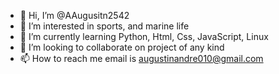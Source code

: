 - 👋 Hi, I’m @AAugusitn2542
- 👀 I’m interested in sports, and marine life 
- 🌱 I’m currently learning Python, Html, Css, JavaScript, Linux
- 💞️ I’m looking to collaborate on project of any kind
- 📫 How to reach me email is  augustinandre010@gmail.com

<!---
AAugusitn2542/AAugusitn2542 is a ✨ special ✨ repository because its `README.md` (this file) appears on your GitHub profile.
You can click the Preview link to take a look at your changes.
--->
